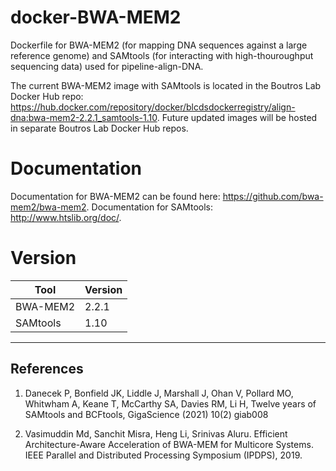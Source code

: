 # docker-BWA-MEM2
Dockerfile for BWA-MEM2 (for mapping DNA sequences against a large reference genome) and SAMtools (for interacting with high-thouroughput sequencing data) used for pipeline-align-DNA.

The current BWA-MEM2 image with SAMtools is located in the Boutros Lab Docker Hub repo: https://hub.docker.com/repository/docker/blcdsdockerregistry/align-dna:bwa-mem2-2.2.1_samtools-1.10. Future updated images will be hosted in separate Boutros Lab Docker Hub repos.

# Documentation
Documentation for BWA-MEM2 can be found here: https://github.com/bwa-mem2/bwa-mem2. Documentation for SAMtools: http://www.htslib.org/doc/.

# Version
| Tool | Version |
|------|---------|
|BWA-MEM2|2.2.1|
|SAMtools|1.10|

---

## References

1. Danecek P, Bonfield JK, Liddle J, Marshall J, Ohan V, Pollard MO, Whitwham A, Keane T, McCarthy SA, Davies RM, Li H, Twelve years of SAMtools and BCFtools, GigaScience (2021) 10(2) giab008

2. Vasimuddin Md, Sanchit Misra, Heng Li, Srinivas Aluru. Efficient Architecture-Aware Acceleration of BWA-MEM for Multicore Systems. IEEE Parallel and Distributed Processing Symposium (IPDPS), 2019.
